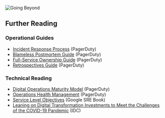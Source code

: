 ![Going Beyond](../assets/img/headers/OpsReviews-Resources.png)

## Further Reading

### Operational Guides
- [Incident Response Process](https://response.pagerduty.com) (PagerDuty)
- [Blameless Postmortem Guide](https://postmortems.pagerduty.com/) (PagerDuty)
- [Full-Service Ownership Guide](https://ownership.pagerduty.com/) (PagerDuty)
- [Retrospectives Guide](https://retrospectives.pagerduty.com/) (PagerDuty)

### Technical Reading
- [Digital Operations Maturity Model](https://www.pagerduty.com/ops-maturity-model) (PagerDuty)
- [Operations Health Management](https://www.pagerduty.com/blog/operations-health/) (PagerDuty)
- [Service Level Objectives](https://landing.google.com/sre/sre-book/chapters/service-level-objectives/) (Google SRE Book)
- [Leaning on Digital Transformation Investments to Meet the Challenges of the COVID-19 Pandemic](https://www.idc.com/getdoc.jsp?containerId=US46201920) (IDC)
